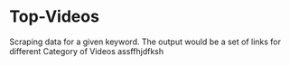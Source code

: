 # Top-Videos
Scraping data for a given keyword. The output would be a set of links for different Category of Videos
assffhjdfksh
